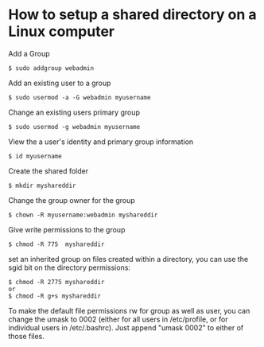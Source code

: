 # How to setup a shared directory on a Linux computer

Add a Group

    $ sudo addgroup webadmin

Add an existing user to a group

    $ sudo usermod -a -G webadmin myusername

Change an existing users primary group

    $ sudo usermod -g webadmin myusername

View the a user's identity and primary group information

    $ id myusername

Create the shared folder

    $ mkdir myshareddir

Change the group owner for the group

    $ chown -R myusername:webadmin myshareddir

Give write permissions to the group

    $ chmod -R 775  myshareddir

set an inherited group on files created within a directory, you can use the sgid bit on the directory permissions:

    $ chmod -R 2775 myshareddir
    or
    $ chmod -R g+s myshareddir

To make the default file permissions rw for group as well as user, you can change the umask to 0002 (either for all users in /etc/profile, or for individual users in /etc/.bashrc). Just append "umask 0002" to either of those files.